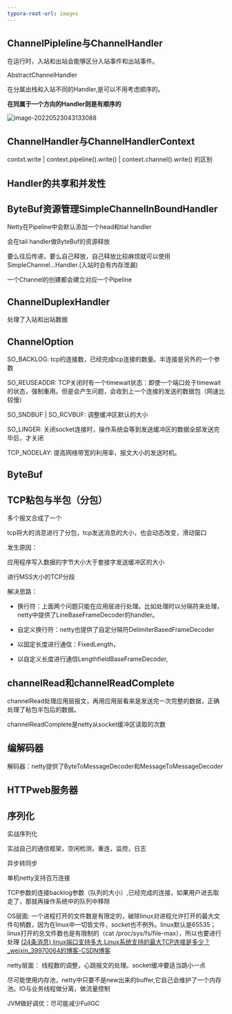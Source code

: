 ```yaml
---
typora-root-url: images
---
```




## ChannelPipleline与ChannelHandler

在运行时，入站和出站会能够区分入站事件和出站事件。

AbstractChannelHandler 

在分属出栈和入站不同的Handler,是可以不用考虑顺序的。



**在同属于一个方向的Handler则是有顺序的**





![image-20220523043133088](/image-20220523043133088.png)





## ChannelHandler与ChannelHandlerContext

contxt.write | context.pipeline().write() | context.channel().write() 的区别

## Handler的共享和并发性

## ByteBuf资源管理SimpleChannelInBoundHandler

Netty在Pipeline中会默认添加一个head和tial handler

会在tail handler做ByteBuf的资源释放

要么往后传递，要么自己释放，自己释放比较麻烦就可以使用SimpleChannel...Handler.(入站时会有内存泄漏)

一个Channel的创建都会建立对应一个Pipeline

## ChannelDuplexHandler

处理了入站和出站数据

## ChannelOption

SO_BACKLOG: tcp的连接数，已经完成tcp连接的数量。半连接是另外的一个参数

SO_REUSEADDR: TCP关闭时有一个timewait状态：即使一个端口处于timewait的状态，强制重用。但是会产生问题，会收到上一个连接的发送的数据包（网速比较慢）

SO_SNDBUF | SO_RCVBUF: 调整缓冲区默认的大小

SO_LINGER: 关闭socket连接时，操作系统会等到发送缓冲区的数据全部发送完毕后，才关闭

TCP_NODELAY: 提高网络带宽的利用率，报文大小的发送时机。

## ByteBuf

## TCP粘包与半包（分包）

多个报文合成了一个

tcp将大的消息进行了分包，tcp发送消息的大小，也会动态改变，滑动窗口

发生原因：

应用程序写入数据的字节大小大于套接字发送缓冲区的大小

进行MSS大小的TCP分段

解决思路：



- 换行符：上面两个问题只能在应用层进行处理。比如处理时以分隔符来处理，netty中提供了LineBaseFrameDecoder的handler。

- 自定义换行符：netty也提供了自定分隔符DelimiterBasedFrameDecoder

- 以固定长度进行通信：FixedLength，
- 以自定义长度进行通信LengthfieldBaseFrameDecoder,

## channelRead和channelReadComplete

channelRead处理应用层报文，再用应用层看来是发送完一次完整的数据，正确处理了粘包半包后的数据。

channelReadComplete是netty从socket缓冲区读取的次数

## 编解码器

解码器：netty提供了ByteToMessageDecoder和MessageToMessageDecoder



## HTTPweb服务器

## 序列化

实战序列化

实战自己的通信框架，空闲检测，重连，监控，日志

异步转同步



单机netty支持百万连接

TCP参数的连接backlog参数（队列的大小）,已经完成的连接，如果用户进去取走了，那就再操作系统中的队列中移除

OS层面: 一个进程打开的文件数是有限定的，破除linux对进程允许打开的最大文件句柄数，因为在linux中一切皆文件，socket也不例外。linux默认是65535；linux打开的总文件数也是有限制的（cat /proc/sys/fs/file-max），所以也要进行处理 [(24条消息) linux端口支持多大,Linux系统支持的最大TCP连接是多少？_weixin_39970064的博客-CSDN博客](https://blog.csdn.net/weixin_39970064/article/details/116629782)

netty层面： 线程数的调整，心跳报文的处理。socket缓冲要适当跳小一点

尽可能使用内存池，netty中只要不是new出来的buffer,它自己会维护了一个内存池。IO与业务线程做分离，做流量控制

JVM做好调优：尽可能减少FullGC
